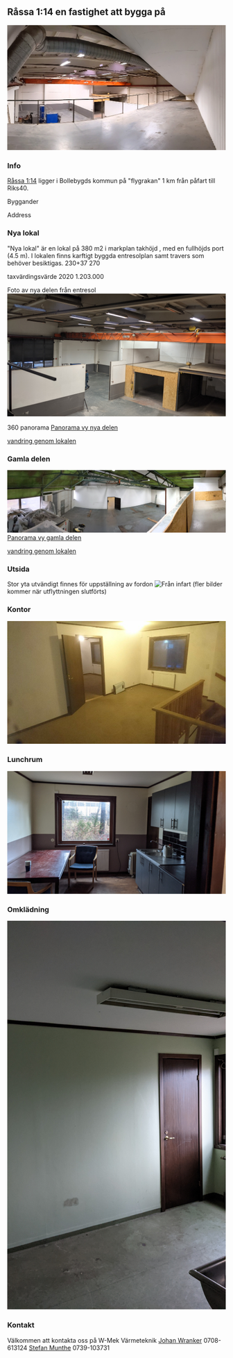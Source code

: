 ## Råssa 1:14 en fastighet att bygga på

![nya delen](images/nyadelan_f_entresol_2.jpg)

### Info
[Råssa 1:14](https://minkarta.lantmateriet.se/?e=357708.8333333333&n=6395075&z=14&background=2&boundaries=true) ligger i Bollebygds kommun på "flygrakan" 1 km från påfart till Riks40.

Byggander

Address 

### Nya lokal
"Nya lokal" är en lokal på 380 m2 i markplan takhöjd , med en fullhöjds port (4.5 m).
I lokalen finns karftigt byggda entresolplan samt travers som behöver besiktigas.
230+37
270


taxvärdingsvärde 2020 1.203.000



Foto av nya delen från entresol
![Nya delen från entresol](images/nyadelan_f_entresol_1.jpg)

360 panorama 
[Panorama vy nya delen](images/nya_delen_markhojd.jpg)

[vandring genom lokalen](images/lokalen.mp4)
### Gamla delen

![Gamla delen från entresol](images/gamla_lokalen_entresol.jpg)
[Panorama vy gamla delen](images/gamla_lokalen_markhojd.jpg)

[vandring genom lokalen](images/lokalen.mp4)

### Utsida
Stor yta utvändigt finnes för uppställning av fordon
![Från infart](images/utsida_infart.jpg)
(fler bilder kommer när utflyttningen slutförts)

### Kontor
![Kontor](images/kontor.jpg)

### Lunchrum
![Lunchrum](images/lunchrum.jpg)

### Omklädning
![Omklädningsrum](images/omkladningsrum.jpg)
### Kontakt
Välkommen att kontakta oss på W-Mek Värmeteknik
[Johan Wranker](mailto:wmek@wranker.org) 0708-613124
[Stefan Munthe](mailto:stefan.munthe@gmail.com) 0739-103731
